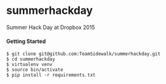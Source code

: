 # summerhackday
Summer Hack Day at Dropbox 2015


#### Getting Started

```
$ git clone git@github.com:TeamSidewalk/summerhackday.git
$ cd summerhackday
$ virtualenv venv
$ source bin/activate
$ pip install -r requirements.txt
```
